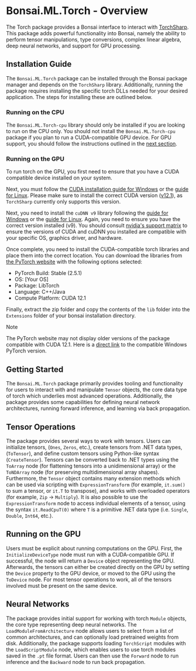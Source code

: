 # Bonsai.ML.Torch - Overview

The Torch package provides a Bonsai interface to interact with [TorchSharp](https://github.com/dotnet/TorchSharp). This package adds powerful functionality into Bonsai, namely the ability to perform tensor manipulations, type conversions, complex linear algebra, deep neural networks, and support for GPU processing.

## Installation Guide

The `Bonsai.ML.Torch` package can be installed through the Bonsai package manager and depends on the `TorchSharp` library. Additionally, running the package requires installing the specific torch DLLs needed for your desired application. The steps for installing these are outlined below.

### Running on the CPU 
The `Bonsai.ML.Torch-cpu` library should only be installed if you are looking to run on the CPU only. You should not install the `Bonsai.ML.Torch-cpu` package if you plan to run a CUDA-compatible GPU device. For GPU support, you should follow the instructions outlined in the [next section](#running-on-the-gpu).

### Running on the GPU
To run torch on the GPU, you first need to ensure that you have a CUDA compatible device installed on your system. 

Next, you must follow the [CUDA installation guide for Windows](https://docs.nvidia.com/cuda/cuda-installation-guide-microsoft-windows/index.html) or the [guide for Linux](https://docs.nvidia.com/cuda/cuda-installation-guide-linux/index.html). Please make sure to install the correct CUDA version ([v12.1](https://developer.nvidia.com/cuda-12-1-0-download-archive)), as `TorchSharp` currently only supports this version.

Next, you need to install the `cuDNN v9` library following the [guide for Windows](https://docs.nvidia.com/deeplearning/cudnn/latest/installation/windows.html) or the [guide for Linux](https://docs.nvidia.com/deeplearning/cudnn/latest/installation/linux.html). Again, you need to ensure you have the correct version installed (v9). You should consult [nvidia's support matrix](https://docs.nvidia.com/deeplearning/cudnn/latest/reference/support-matrix.html) to ensure the versions of CUDA and cuDNN you installed are compatible with your specific OS, graphics driver, and hardware.

Once complete, you need to install the CUDA-compatible torch libraries and place them into the correct location. You can download the libraries from [the PyTorch website](https://pytorch.org/get-started/locally/) with the following options selected:

- PyTorch Build: Stable (2.5.1)
- OS: [Your OS]
- Package: LibTorch
- Language: C++/Java
- Compute Platform: CUDA 12.1

Finally, extract the zip folder and copy the contents of the `lib` folder into the `Extensions` folder of your bonsai installation directory.

> [!NOTE]
> The PyTorch website may not display older versions of the package compatible with CUDA 12.1. Here is a [direct link](https://download.pytorch.org/libtorch/cu121/libtorch-cxx11-abi-shared-with-deps-2.5.1%2Bcu121.zip) to the compatible Windows PyTorch version.

## Getting Started

The `Bonsai.ML.Torch` package primarily provides tooling and functionality for users to interact with and manipulate `Tensor` objects, the core data type of torch which underlies most advanced operations. Additionally, the package provides some capabilities for defining neural network architectures, running forward inference, and learning via back propagation.

## Tensor Operations
The package provides several ways to work with tensors. Users can initialize tensors, (`Ones`, `Zeros`, etc.), create tensors from .NET data types, (`ToTensor`), and define custom tensors using Python-like syntax (`CreateTensor`). Tensors can be converted back to .NET types using the `ToArray` node (for flattening tensors into a unidimensional array) or the `ToNDArray` node (for preserving multidimensional array shapes). Furthermore, the `Tensor` object contains many extension methods which can be used via scripting with `ExpressionTransform` (for example, `it.sum()` to sum a tensor, or `it.T` to transpose), and works with overloaded operators (for example, `Zip` -> `Multiply`). It is also possible to use the `ExpressionTransform` node to access individual elements of a tensor, using the syntax `it.ReadCpuT(0)` where `T` is a primitive .NET data type (i.e. `Single`, `Double`, `Int64`, etc.).


## Running on the GPU
Users must be explicit about running computations on the GPU. First, the `InitializeDeviceType` node must run with a CUDA-compatible GPU. If successful, the node will return a `Device` object representing the GPU. Afterwards, the tensors can either be created directly on the GPU by setting the `Device` property to the GPU device, or moved to the GPU using the `ToDevice` node. For most tensor operations to work, all of the tensors involved must be present on the same device.

## Neural Networks
The package provides initial support for working with torch `Module` objects, the core type representing deep neural networks. The `LoadModuleFromArchitecture` node allows users to select from a list of common architectures, and can optionally load pretrained weights from disk. Additionally, the package supports loading `TorchScript` modules with the `LoadScriptModule` node, which enables users to use torch modules saved in the `.pt` file format. Users can then use the `Forward` node to run inference and the `Backward` node to run back propagation.   